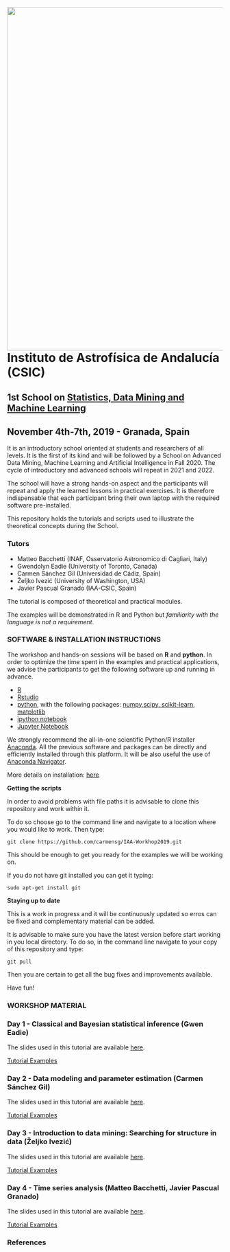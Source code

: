 
<img src="https://github.com/carmensg/IAA-Workhop2019/blob/master/images/IAA-CSIC_School.png" width="800" align="right">


# Instituto de Astrofísica de Andalucía (CSIC) #
## 1st School on [Statistics, Data Mining and Machine Learning](https://www.granadacongresos.com/sostat) ##
## November 4th-7th, 2019 - Granada, Spain ##


It is an introductory school oriented at students and researchers of all levels. It is the first of its kind and will be followed by a School on Advanced Data Mining, Machine Learning and Artificial Intelligence in Fall 2020. The cycle of introductory and advanced schools will repeat in 2021 and 2022.
 
The school will have a strong hands-on aspect and the participants will repeat and apply the learned lessons in practical exercises. It is therefore indispensable that each participant bring their own laptop with the required software pre-installed.

This repository holds the tutorials and scripts used to illustrate the theoretical concepts during the School. 

### Tutors ###

* Matteo Bacchetti (INAF, Osservatorio Astronomico di Cagliari, Italy)
* Gwendolyn Eadie (University of Toronto, Canada)
* Carmen Sánchez Gil (Universidad de Cádiz, Spain)
* Željko Ivezić (University of Washington, USA)
* Javier Pascual Granado (IAA-CSIC, Spain)

The tutorial is composed of theoretical and practical modules. 

The examples will be demonstrated in R and Python but _familiarity with the language is not a requirement_.

### SOFTWARE & INSTALLATION INSTRUCTIONS ###

The workshop and hands-on sessions will be based on **R** and **python**. 
In order to optimize the time spent in the examples and practical applications, we advise the participants to get the following software up and running in advance.

* [R](https://www.r-project.org)
* [Rstudio](https://www.rstudio.com)
* [python](https://www.python.org), with the following packages: [numpy,scipy, scikit-learn](https://scipy.org/install.html), [matplotlib](https://matplotlib.org/3.1.1/users/installing.html)
* [ipython notebook](https://ipython.org/notebook.html)
* [Jupyter Notebook](https://jupyter.org)

We strongly recommend the all-in-one scientific Python/R installer [Anaconda](https://www.anaconda.com/distribution/). All the previous software and packages can be directly and efficiently installed through this platform.
It will be also useful the use of [Anaconda Navigator](http://docs.anaconda.com/anaconda/navigator/). 

More details on installation: [here](https://github.com/carmensg/IAA_School2019/blob/master/SOFTWARE_INSTALLATION.md)


**Getting the scripts**

In order to avoid problems with file paths it is advisable to clone this repository and work within it.  

To do so choose go to the command line and navigate to a location where you would like to work. Then type:

    git clone https://github.com/carmensg/IAA-Workhop2019.git


This should be enough to get you ready for the examples we will be working on. 

If you do not have git installed you can get it typing:

    sudo apt-get install git


**Staying up to date**

This is a work in progress and it will be continuously updated so erros can be fixed and complementary material can be added. 

It is advisable to make sure you have the latest version before start working in you local directory. To do so, in the command line navigate to your copy of this repository and type:

    git pull 

Then you are certain to get all the bug fixes and improvements available.

Have fun!

### WORKSHOP MATERIAL ###

### Day 1  - Classical and Bayesian statistical inference (Gwen Eadie) ###


The slides used in this tutorial are available [here](https://github.com/carmensg/IAA-Workhop2019/tree/master/lectures).

[Tutorial Examples](https://github.com/carmensg/IAA-Workhop2019/tree/master/lectures)



### Day 2 - Data modeling and parameter estimation (Carmen Sánchez Gil) ###


The slides used in this tutorial are available [here](https://github.com/carmensg/IAA-Workhop2019/tree/master/lectures).

[Tutorial Examples](https://github.com/carmensg/IAA-Workhop2019/tree/master/lectures)



### Day 3 - Introduction to data mining: Searching for structure in data (Željko Ivezić) ###


The slides used in this tutorial are available [here](https://github.com/carmensg/IAA-Workhop2019/tree/master/lectures).

[Tutorial Examples](https://github.com/carmensg/IAA-Workhop2019/tree/master/lectures)

### Day 4 - Time series analysis (Matteo Bacchetti, Javier Pascual Granado) ###

The slides used in this tutorial are available [here](https://github.com/carmensg/IAA-Workhop2019/tree/master/lectures).

[Tutorial Examples](https://github.com/carmensg/IAA-Workhop2019/tree/master/lectures)



### References ###






